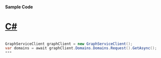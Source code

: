 #### Sample Code
# [C#](#tab/c-sharp)

```C#

GraphServiceClient graphClient = new GraphServiceClient();
var domains = await graphClient.Domains.Domains.Request().GetAsync();
*** 

```